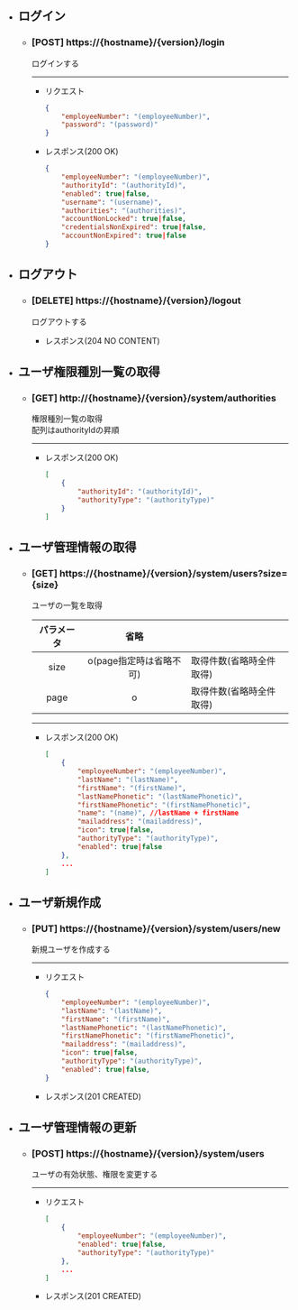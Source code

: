 - ## ログイン
    - ### [POST] https://{hostname}/{version}/login
        ログインする

        ---
        - リクエスト
            ```json
            {
                "employeeNumber": "(employeeNumber)",
                "password": "(password)"
            }
            ```

        - レスポンス(200 OK)
            ```json
            {
                "employeeNumber": "(employeeNumber)",
                "authorityId": "(authorityId)",
                "enabled": true|false,
                "username": "(username)",
                "authorities": "(authorities)",
                "accountNonLocked": true|false,
                "credentialsNonExpired": true|false,
                "accountNonExpired": true|false
            }
            ```

- ## ログアウト
    - ### [DELETE] https://{hostname}/{version}/logout
        ログアウトする 
        
        - レスポンス(204 NO CONTENT)

- ## ユーザ権限種別一覧の取得
    - ### [GET] http://{hostname}/{version}/system/authorities  
        権限種別一覧の取得  
        配列はauthorityIdの昇順

        ---
        - レスポンス(200 OK)
            ```json
            [
                {
                    "authorityId": "(authorityId)",
                    "authorityType": "(authorityType)"
                }
            ]
            ```

- ## ユーザ管理情報の取得
    - ### [GET] https://{hostname}/{version}/system/users?size={size}
        ユーザの一覧を取得
        

        | パラメータ | 省略 | | 
        | :---: | :---: | --- |  
        | size | o(page指定時は省略不可) |取得件数(省略時全件取得)| |
        | page | o | 取得件数(省略時全件取得)| |


        ---
        - レスポンス(200 OK)
            ```json
            [
                {
                    "employeeNumber": "(employeeNumber)",
                    "lastName": "(lastName)",
                    "firstName": "(firstName)",
                    "lastNamePhonetic": "(lastNamePhonetic)",
                    "firstNamePhonetic": "(firstNamePhonetic)",
                    "name": "(name)", //lastName + firstName
                    "mailaddress": "(mailaddress)",
                    "icon": true|false,
                    "authorityType": "(authorityType)",
                    "enabled": true|false
                },
                ...
            ]
            ```

- ## ユーザ新規作成
    - ### [PUT] https://{hostname}/{version}/system/users/new
        新規ユーザを作成する

        ---
        - リクエスト
            ```json
            {
                "employeeNumber": "(employeeNumber)",
                "lastName": "(lastName)",
                "firstName": "(firstName)",
                "lastNamePhonetic": "(lastNamePhonetic)",
                "firstNamePhonetic": "(firstNamePhonetic)",
                "mailaddress": "(mailaddress)",
                "icon": true|false,
                "authorityType": "(authorityType)",
                "enabled": true|false,
            }
            ```

        - レスポンス(201 CREATED)

- ## ユーザ管理情報の更新
    - ### [POST] https://{hostname}/{version}/system/users
        ユーザの有効状態、権限を変更する

        ---
        - リクエスト
            ```json
            [
                {
                    "employeeNumber": "(employeeNumber)",
                    "enabled": true|false,
                    "authorityType": "(authorityType)"
                },
                ...
            ]
            ```
            
        - レスポンス(201 CREATED)